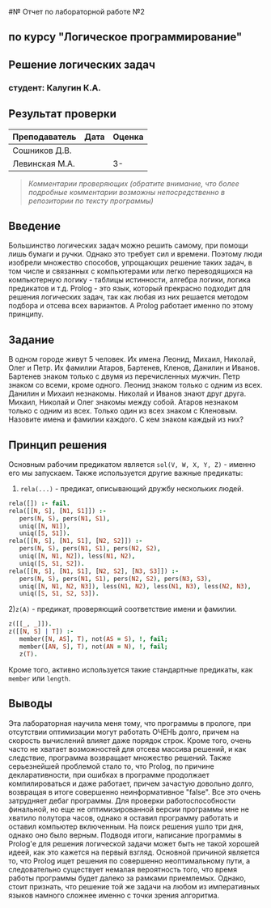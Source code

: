 #№ Отчет по лабораторной работе №2
## по курсу "Логическое программирование"

## Решение логических задач

### студент: Калугин К.А.

## Результат проверки

| Преподаватель     | Дата         |  Оценка       |
|-------------------|--------------|---------------|
| Сошников Д.В. |              |               |
| Левинская М.А.|              |        3-     |

> *Комментарии проверяющих (обратите внимание, что более подробные комментарии возможны непосредственно в репозитории по тексту программы)*

## Введение
Большинство логических задач можно решить самому, при помощи лишь бумаги и ручки. Однако это требует сил и времени. Поэтому люди изобрели множество способов, упрощающих решение таких задач, в том числе и связанных с компьютерами или легко переводящихся на компьютерную логику - таблицы истинности, алгебра логики, логика предикатов и т.д. Prolog - это язык, который прекрасно подходит для решения логических задач, так как любая из них решается методом подбора и отсева всех вариантов. А Prolog работает именно по этому принципу.

## Задание
В одном городе живут 5 человек. Их имена Леонид, Михаил, Николай, Олег и Петр. Их фамилии Атаров, Бартенев, Кленов, Данилин и Иванов. Бартенев знаком только с двумя из перечисленных мужчин. Петр знаком со всеми, кроме одного. Леонид знаком только с одним из всех. Данилин и Михаил незнакомы. Николай и Иванов знают друг друга. Михаил, Николай и Олег знакомы между собой. Атаров незнаком только с одним из всех. Только один из всех знаком с Кленовым. Назовите имена и фамилии каждого. С кем знаком каждый из них?

## Принцип решения
Основным рабочим предикатом является ```sol(V, W, X, Y, Z)``` - именно его мы запускаем. Также используется другие важные предикаты:

1) ```rela(...)``` - предикат, описывающий дружбу нескольких людей.
```prolog
rela([]) :- fail.
rela([[N, S], [N1, S1]]) :- 
   pers(N, S), pers(N1, S1), 
   uniq([N, N1]),
   uniq([S, S1]).
rela([[N, S], [N1, S1], [N2, S2]]) :- 
   pers(N, S), pers(N1, S1), pers(N2, S2),
   uniq([N, N1, N2]), less(N1, N2),
   uniq([S, S1, S2]).
rela([[N, S], [N1, S1], [N2, S2], [N3, S3]]) :- 
   pers(N, S), pers(N1, S1), pers(N2, S2), pers(N3, S3),
   uniq([N, N1, N2, N3]), less(N1, N2), less(N1, N3), less(N2, N3),
   uniq([S, S1, S2, S3]).
```


2)```z(A)``` - предикат, проверяющий соответствие имени и фамилии.
```prolog
z([[_, _]]).
z([[N, S] | T]) :- 
   member([N, AS], T), not(AS = S), !, fail;
   member([AN, S], T), not(AN = N), !, fail;
   z(T).
```

Кроме того, активно используется такие стандартные предикаты, как ```member``` или ```length```.

## Выводы
Эта лабораторная научила меня тому, что программы в прологе, при отсутствии оптимизации могут работать ОЧЕНЬ долго, причем на скорость вычислений влияет даже порядок строк. Кроме того, очень часто не хватает возможностей для отсева массива решений, и как следствие, программа возвращает множество решений. Также серьезнейшей проблемой стало то, что Prolog, по причине декларативности, при ошибках в программе продолжает компилироваться и даже работает, причем зачастую довольно долго, возвращая в итоге совершенно неинформативное "false". Все это очень затрудняет дебаг программы. Для проверки работоспособности финальной, но еще не оптимизированной версии программы мне не хватило полутора часов, однако я оставил программу работать и оставил компьютер включенным. На поиск решения ушло три дня, однако оно было верным. Подводя итоги, написание программы в Prolog'е для решения логической задачи может быть не такой хорошей идеей, как это кажется на первый взгляд. Основной причиной является то, что Prolog ищет решения по совершенно неоптимальному пути, а следовательно существует немалая вероятность того, что время работы программы будет далеко за рамками приемлемых. Однако, стоит признать, что решение той же задачи на любом из императивных языков намного сложнее именно с точки зрения алгоритма.
